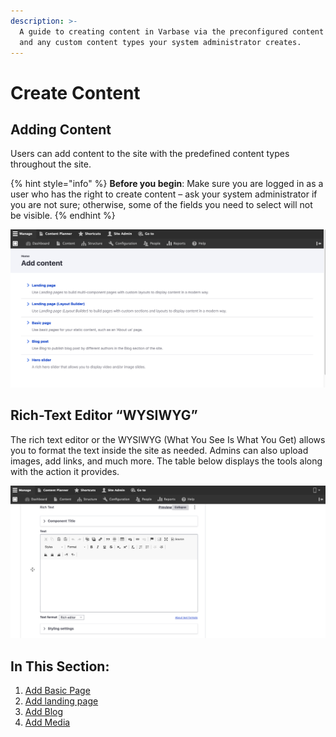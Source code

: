 ```yaml
---
description: >-
  A guide to creating content in Varbase via the preconfigured content types,
  and any custom content types your system administrator creates.
---
```


# Create Content

## **Adding Content**

Users can add content to the site with the predefined content types throughout the site.

{% hint style="info" %}
**Before you begin**: Make sure you are logged in as a user who has the right to create content – ask your system administrator if you are not sure; otherwise, some of the fields you need to select will not be visible.
{% endhint %}

![](../../../.gitbook/assets/add_content_test_qa_varbase_8_8_x_development_13_07_2020.png)

## Rich-Text Editor “WYSIWYG”

The rich text editor or the WYSIWYG \(What You See Is What You Get\) allows you to format the text inside the site as needed. Admins can also upload images, add links, and much more. The table below displays the tools along with the action it provides. 

![ WYSIWYG in rish editor ](../../../.gitbook/assets/content.png)

## In This Section:

1. [Add Basic Page](add-a-basic-page.md)
2. [Add landing page](add-a-landing-page.md)
3. [Add Blog](add-blog.md)
4. [Add Media](add-media/)

